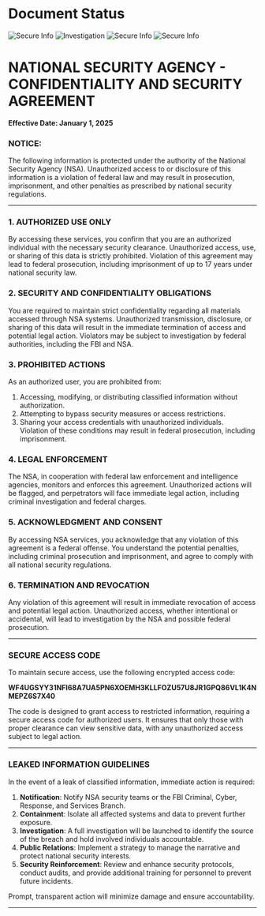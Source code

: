 # Document Status

![Secure Info](https://img.shields.io/badge/Status-Vulnerable-yellow)
![Investigation](https://img.shields.io/badge/Status-Under_Investigation-yellow)
![Secure Info](https://img.shields.io/badge/Status-Secure-green?label=Confidential&logo=lock&logoColor=white&style=for-the-badge&color=green)
![Secure Info](https://img.shields.io/badge/Status-Secure-green?label=Confidential&logo=lock&logoColor=white&style=for-the-badge&color=green)


# NATIONAL SECURITY AGENCY - CONFIDENTIALITY AND SECURITY AGREEMENT  
**Effective Date: January 1, 2025**

### **NOTICE:**  
The following information is protected under the authority of the National Security Agency (NSA). Unauthorized access to or disclosure of this information is a violation of federal law and may result in prosecution, imprisonment, and other penalties as prescribed by national security regulations.

---

### 1. AUTHORIZED USE ONLY  
By accessing these services, you confirm that you are an authorized individual with the necessary security clearance. Unauthorized access, use, or sharing of this data is strictly prohibited. Violation of this agreement may lead to federal prosecution, including imprisonment of up to 17 years under national security law.

### 2. SECURITY AND CONFIDENTIALITY OBLIGATIONS  
You are required to maintain strict confidentiality regarding all materials accessed through NSA systems. Unauthorized transmission, disclosure, or sharing of this data will result in the immediate termination of access and potential legal action. Violators may be subject to investigation by federal authorities, including the FBI and NSA.

### 3. PROHIBITED ACTIONS  
As an authorized user, you are prohibited from:  
1. Accessing, modifying, or distributing classified information without authorization.  
2. Attempting to bypass security measures or access restrictions.  
3. Sharing your access credentials with unauthorized individuals.  
Violation of these conditions may result in federal prosecution, including imprisonment.

### 4. LEGAL ENFORCEMENT  
The NSA, in cooperation with federal law enforcement and intelligence agencies, monitors and enforces this agreement. Unauthorized actions will be flagged, and perpetrators will face immediate legal action, including criminal investigation and federal charges.

### 5. ACKNOWLEDGMENT AND CONSENT  
By accessing NSA services, you acknowledge that any violation of this agreement is a federal offense. You understand the potential penalties, including criminal prosecution and imprisonment, and agree to comply with all national security regulations.

### 6. TERMINATION AND REVOCATION  
Any violation of this agreement will result in immediate revocation of access and potential legal action. Unauthorized access, whether intentional or accidental, will lead to investigation by the NSA and possible federal prosecution.

---

### SECURE ACCESS CODE  
To maintain secure access, use the following encrypted access code:  

**WF4UGSYY31NFI68A7UA5PN6XOEMH3KLLFOZU57U8JR1GPQ86VL1K4NMEPZ6S7X40**  

The code is designed to grant access to restricted information, requiring a secure access code for authorized users. It ensures that only those with proper clearance can view sensitive data, with any unauthorized access subject to legal action.

---

### LEAKED INFORMATION GUIDELINES

In the event of a leak of classified information, immediate action is required:

1. **Notification**: Notify NSA security teams or the FBI Criminal, Cyber, Response, and Services Branch.  
2. **Containment**: Isolate all affected systems and data to prevent further exposure.  
3. **Investigation**: A full investigation will be launched to identify the source of the breach and hold involved individuals accountable.  
4. **Public Relations**: Implement a strategy to manage the narrative and protect national security interests.  
5. **Security Reinforcement**: Review and enhance security protocols, conduct audits, and provide additional training for personnel to prevent future incidents.

Prompt, transparent action will minimize damage and ensure accountability.

---
